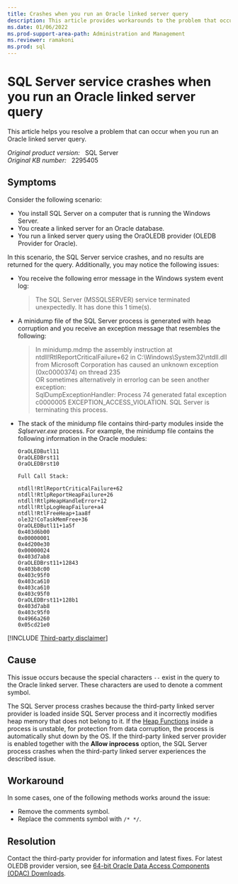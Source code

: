```yaml
---
title: Crashes when you run an Oracle linked server query
description: This article provides workarounds to the problem that occurs when you run an Oracle linked server query.
ms.date: 01/06/2022
ms.prod-support-area-path: Administration and Management
ms.reviewer: ramakoni
ms.prod: sql
---
```

# SQL Server service crashes when you run an Oracle linked server query

This article helps you resolve a problem that can occur when you run an Oracle linked server query.

_Original product version:_ &nbsp; SQL Server  
_Original KB number:_ &nbsp; 2295405

## Symptoms

Consider the following scenario:

- You install SQL Server on a computer that is running the Windows Server.
- You create a linked server for an Oracle database.
- You run a linked server query using the OraOLEDB provider (OLEDB Provider for Oracle).

In this scenario, the SQL Server service crashes, and no results are returned for the query. Additionally, you may notice the following issues:

- You receive the following error message in the Windows system event log:

  > The SQL Server (MSSQLSERVER) service terminated unexpectedly. It has done this 1 time(s).

- A minidump file of the SQL Server process is generated with heap corruption and you receive an exception message that resembles the following:

  > In minidump.mdmp the assembly instruction at ntdll!RtlReportCriticalFailure+62 in C:\Windows\System32\ntdll.dll from Microsoft Corporation has caused an unknown exception (0xc0000374) on thread 235  
  OR sometimes alternatively in errorlog can be seen another exception:  
  SqlDumpExceptionHandler: Process 74 generated fatal exception c0000005 EXCEPTION_ACCESS_VIOLATION. SQL Server is terminating this process.

- The stack of the minidump file contains third-party modules inside the *Sqlserver.exe* process. For example, the minidump file contains the following information in the Oracle modules:

    ```console
    OraOLEDButl11
    OraOLEDBrst11
    OraOLEDBrst10

    Full Call Stack:

    ntdll!RtlReportCriticalFailure+62 
    ntdll!RtlpReportHeapFailure+26 
    ntdll!RtlpHeapHandleError+12 
    ntdll!RtlpLogHeapFailure+a4 
    ntdll!RtlFreeHeap+1aa8f 
    ole32!CoTaskMemFree+36 
    OraOLEDButl11+1a5f 
    0x403d6b00 
    0x00000001 
    0x4d200e30 
    0x00000024 
    0x403d7ab8 
    OraOLEDBrst11+12843 
    0x403b8c00 
    0x403c95f0 
    0x403ca610 
    0x403ca610 
    0x403c95f0 
    OraOLEDBrst11+128b1 
    0x403d7ab8 
    0x403c95f0 
    0x4966a260 
    0x05cd21e0 
    ```

[!INCLUDE [Third-party disclaimer](../../includes/third-party-disclaimer.md)]

## Cause

This issue occurs because the special characters `--` exist in the query to the Oracle linked server. These characters are used to denote a comment symbol.

The SQL Server process crashes because the third-party linked server provider is loaded inside SQL Server process and it incorrectly modifies heap memory that does not belong to it. If the [Heap Functions](/windows/win32/memory/heap-functions) inside a process is unstable, for protection from data corruption, the process is automatically shut down by the OS. If the third-party linked server provider is enabled together with the **Allow inprocess** option, the SQL Server process crashes when the third-party linked server experiences the described issue.

## Workaround

In some cases, one of the following methods works around the issue:

- Remove the comments symbol.
- Replace the comments symbol with `/* */`.

## Resolution

Contact the third-party provider for information and latest fixes. For latest OLEDB provider version, see [64-bit Oracle Data Access Components (ODAC) Downloads](https://www.oracle.com/database/technologies/odac-downloads.html).
